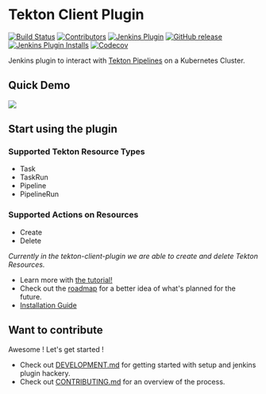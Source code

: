 # Tekton Client Plugin

[![Build Status](https://ci.jenkins.io/job/Plugins/job/tekton-client-plugin/job/master/badge/icon)](https://ci.jenkins.io/job/Plugins/job/tekton-client-plugin/job/master/)
[![Contributors](https://img.shields.io/github/contributors/jenkinsci/tekton-client-plugin.svg)](https://github.com/jenkinsci/tekton-client-plugin/graphs/contributors)
[![Jenkins Plugin](https://img.shields.io/jenkins/plugin/v/tekton-client.svg)](https://plugins.jenkins.io/tekton-client)
[![GitHub release](https://img.shields.io/github/release/jenkinsci/tekton-client-plugin.svg?label=changelog)](https://github.com/jenkinsci/tekton-client-plugin/releases/latest)
[![Jenkins Plugin Installs](https://img.shields.io/jenkins/plugin/i/tekton-client.svg?color=blue)](https://plugins.jenkins.io/tekton-client)
[![Codecov](https://codecov.io/gh/jenkinsci/tekton-client-plugin/branch/master/graph/badge.svg)](https://codecov.io/gh/jenkinsci/tekton-client-plugin)


Jenkins plugin to interact with [Tekton Pipelines](https://github.com/tektoncd/pipeline) on a Kubernetes Cluster. 

## Quick Demo

[![](http://img.youtube.com/vi/hAWOlJ0CetQ/0.jpg)](http://www.youtube.com/watch?v=hAWOlJ0CetQ "Tekton Client Plugin")

## Start using the plugin

### Supported Tekton Resource Types
- Task 
- TaskRun
- Pipeline
- PipelineRun

### Supported Actions on Resources
- Create 
- Delete

_Currently in the tekton-client-plugin we are able to create and delete Tekton Resources._ 

- Learn more with [the tutorial!](docs/tutorial.md)
- Check out the [roadmap](roadmap.md) for a better idea of what's planned for the future.
- [Installation Guide](docs/installation.md)

## Want to contribute

Awesome ! Let's get started !

- Check out [DEVELOPMENT.md](DEVELOPMENT.md) for getting started with setup and jenkins plugin hackery.
- Check out [CONTRIBUTING.md](CONTRIBUTING.md) for an overview of the process.
